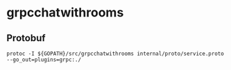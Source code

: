 # grpcchatwithrooms

## Protobuf
```
protoc -I ${GOPATH}/src/grpcchatwithrooms internal/proto/service.proto  --go_out=plugins=grpc:./
```

